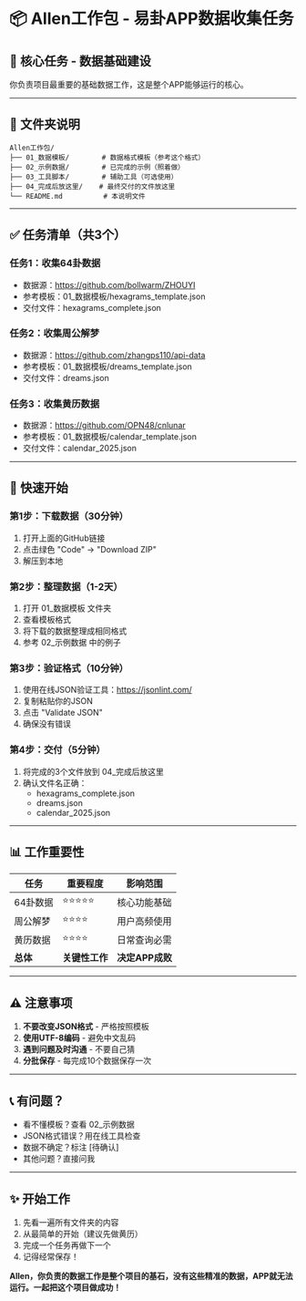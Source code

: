 # 📦 Allen工作包 - 易卦APP数据收集任务

## 🎯 核心任务 - 数据基础建设

你负责项目最重要的基础数据工作，这是整个APP能够运行的核心。

---

## 📁 文件夹说明

```
Allen工作包/
├── 01_数据模板/        # 数据格式模板（参考这个格式）
├── 02_示例数据/        # 已完成的示例（照着做）
├── 03_工具脚本/        # 辅助工具（可选使用）
├── 04_完成后放这里/    # 最终交付的文件放这里
└── README.md          # 本说明文件
```

---

## ✅ 任务清单（共3个）

### 任务1：收集64卦数据
- 数据源：https://github.com/bollwarm/ZHOUYI
- 参考模板：01_数据模板/hexagrams_template.json
- 交付文件：hexagrams_complete.json

### 任务2：收集周公解梦
- 数据源：https://github.com/zhangps110/api-data
- 参考模板：01_数据模板/dreams_template.json
- 交付文件：dreams.json

### 任务3：收集黄历数据
- 数据源：https://github.com/OPN48/cnlunar
- 参考模板：01_数据模板/calendar_template.json
- 交付文件：calendar_2025.json

---

## 🚀 快速开始

### 第1步：下载数据（30分钟）
1. 打开上面的GitHub链接
2. 点击绿色 "Code" → "Download ZIP"
3. 解压到本地

### 第2步：整理数据（1-2天）
1. 打开 01_数据模板 文件夹
2. 查看模板格式
3. 将下载的数据整理成相同格式
4. 参考 02_示例数据 中的例子

### 第3步：验证格式（10分钟）
1. 使用在线JSON验证工具：https://jsonlint.com/
2. 复制粘贴你的JSON
3. 点击 "Validate JSON"
4. 确保没有错误

### 第4步：交付（5分钟）
1. 将完成的3个文件放到 04_完成后放这里
2. 确认文件名正确：
   - hexagrams_complete.json
   - dreams.json
   - calendar_2025.json

---

## 📊 工作重要性

| 任务 | 重要程度 | 影响范围 |
|------|--------|----------|
| 64卦数据 | ⭐⭐⭐⭐⭐ | 核心功能基础 |
| 周公解梦 | ⭐⭐⭐⭐ | 用户高频使用 |
| 黄历数据 | ⭐⭐⭐⭐ | 日常查询必需 |
| **总体** | **关键性工作** | **决定APP成败** |

---

## ⚠️ 注意事项

1. **不要改变JSON格式** - 严格按照模板
2. **使用UTF-8编码** - 避免中文乱码
3. **遇到问题及时沟通** - 不要自己猜
4. **分批保存** - 每完成10个数据保存一次

---

## 📞 有问题？

- 看不懂模板？查看 02_示例数据
- JSON格式错误？用在线工具检查
- 数据不确定？标注 [待确认]
- 其他问题？直接问我

---

## ✨ 开始工作

1. 先看一遍所有文件夹的内容
2. 从最简单的开始（建议先做黄历）
3. 完成一个任务再做下一个
4. 记得经常保存！

**Allen，你负责的数据工作是整个项目的基石，没有这些精准的数据，APP就无法运行。一起把这个项目做成功！**